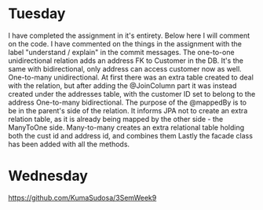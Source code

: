 # Tuesday
I have completed the assignment in it's entirety. Below here I will comment on the code.
I have commented on the things in the assignment with the label "understand / explain" in the commit messages.
The one-to-one unidirectional relation adds an address FK to Customer in the DB. It's the same with bidirectional, only address can access customer now as well.
One-to-many unidirectional. At first there was an extra table created to deal with the relation, but after adding the @JoinColumn part it was instead created under the addresses table, with the customer ID set to belong to the address
One-to-many bidirectional. The purpose of the @mappedBy is to be in the parent's side of the relation. It informs JPA not to create an extra relation table, as it is already being mapped by the other side - the ManyToOne side.
Many-to-many creates an extra relational table holding both the cust id and address id, and combines them
Lastly the facade class has been added with all the methods.

# Wednesday
https://github.com/KumaSudosa/3SemWeek9
